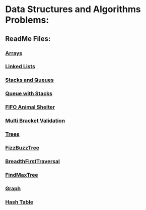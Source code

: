 # Data Structures and Algorithms Problems:

## ReadMe Files:

### [Arrays](readmes/ArraysReadme.md)
### [Linked Lists](readmes/LinkedListReadme.md)
### [Stacks and Queues](readmes/StacksAndQueuesReadme.md)
### [Queue with Stacks](readmes/QueueWithStacksReadme.md)
### [FIFO Animal Shelter](readmes/FIFOAnimalShelter.md)
### [Multi Bracket Validation](readmes/MultiBracketValidation.md)
### [Trees](readmes/Trees.md)
### [FizzBuzzTree](readmes/FizzBuzzTree.md)
### [BreadthFirstTraversal](readmes/BreadthFirstTraversal.md)
### [FindMaxTree](readmes/FindMaxTree.md)
### [Graph](readmes/Graph.md)
### [Hash Table](readmes/HashTable.md)